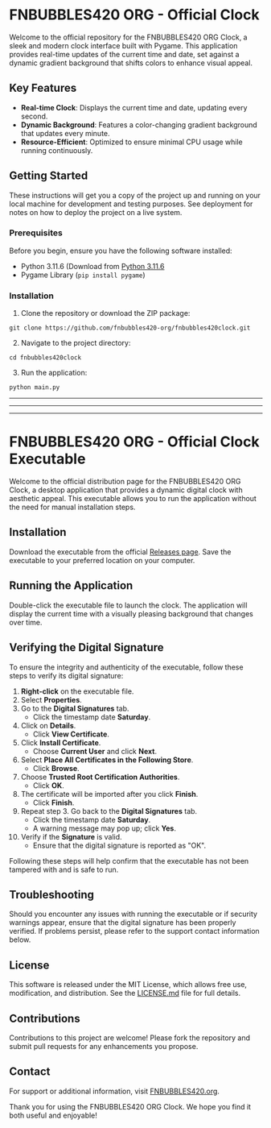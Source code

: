 

# FNBUBBLES420 ORG - Official Clock

Welcome to the official repository for the FNBUBBLES420 ORG Clock, a sleek and modern clock interface built with Pygame. This application provides real-time updates of the current time and date, set against a dynamic gradient background that shifts colors to enhance visual appeal.

## Key Features

- **Real-time Clock**: Displays the current time and date, updating every second.
- **Dynamic Background**: Features a color-changing gradient background that updates every minute.
- **Resource-Efficient**: Optimized to ensure minimal CPU usage while running continuously.

## Getting Started

These instructions will get you a copy of the project up and running on your local machine for development and testing purposes. See deployment for notes on how to deploy the project on a live system.

### Prerequisites

Before you begin, ensure you have the following software installed:
- Python 3.11.6 (Download from [Python 3.11.6](https://github.com/KernFerm/Py3.11.6installer)
- Pygame Library (`pip install pygame`)

### Installation

1. Clone the repository or download the ZIP package:
```
git clone https://github.com/fnbubbles420-org/fnbubbles420clock.git
```

2. Navigate to the project directory:

```
cd fnbubbles420clock
```

3. Run the application:

```
python main.py
```

---
---
---

# FNBUBBLES420 ORG - Official Clock Executable

Welcome to the official distribution page for the FNBUBBLES420 ORG Clock, a desktop application that provides a dynamic digital clock with aesthetic appeal. This executable allows you to run the application without the need for manual installation steps.

## Installation

Download the executable from the official [Releases page](https://github.com/yourusername/fnbubbles420clock/releases). Save the executable to your preferred location on your computer.

## Running the Application

Double-click the executable file to launch the clock. The application will display the current time with a visually pleasing background that changes over time.

## Verifying the Digital Signature

To ensure the integrity and authenticity of the executable, follow these steps to verify its digital signature:

1. **Right-click** on the executable file.
2. Select **Properties**.
3. Go to the **Digital Signatures** tab.
   - Click the timestamp date **Saturday**.
4. Click on **Details**.
   - Click **View Certificate**.
5. Click **Install Certificate**.
   - Choose **Current User** and click **Next**.
6. Select **Place All Certificates in the Following Store**.
   - Click **Browse**.
7. Choose **Trusted Root Certification Authorities**.
   - Click **OK**.
8. The certificate will be imported after you click **Finish**.
   - Click **Finish**.
9. Repeat step 3. Go back to the **Digital Signatures** tab.
   - Click the timestamp date **Saturday**.
   - A warning message may pop up; click **Yes**.
10. Verify if the **Signature** is valid.
    - Ensure that the digital signature is reported as "OK".

Following these steps will help confirm that the executable has not been tampered with and is safe to run.

## Troubleshooting

Should you encounter any issues with running the executable or if security warnings appear, ensure that the digital signature has been properly verified. If problems persist, please refer to the support contact information below.

## License

This software is released under the MIT License, which allows free use, modification, and distribution. See the [LICENSE.md](LICENSE.md) file for full details.

## Contributions

Contributions to this project are welcome! Please fork the repository and submit pull requests for any enhancements you propose.

## Contact

For support or additional information, visit [FNBUBBLES420.org](https://fnbubbles420.org).

Thank you for using the FNBUBBLES420 ORG Clock. We hope you find it both useful and enjoyable!






































